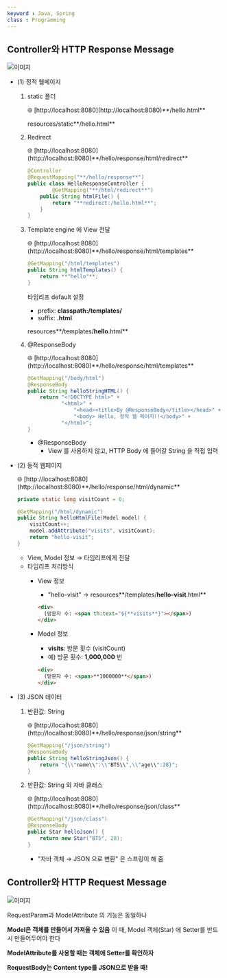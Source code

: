 ```yaml
---
keyword : Java, Spring
class : Programming
---
```



## Controller와 HTTP Response Message

![이미지](C:\Users\User\iCloudDrive\iCloud~md~obsidian\g4dalcom\img\Response.png)

-   (1) 정적 웹페이지
    1.  static 폴더
        
        <aside> 🌐 [http://localhost:8080](http://localhost:8080)**/hello.html**
        
        </aside>
        
        resources/static**/hello.html**
        
    2.  Redirect
        
        <aside> 🌐 [http://localhost:8080](http://localhost:8080)**/hello/response/html/redirect**
        
        </aside>
        
        ```java
        @Controller
        @RequestMapping("**/hello/response**")
        public class HelloResponseController {
        		@GetMapping("**/html/redirect**")
            public String htmlFile() {
                return "**redirect:/hello.html**";
            }
        }
        ```
        
               
    3.  Template engine 에 View 전달
        
        <aside> 🌐 [http://localhost:8080](http://localhost:8080)**/hello/response/html/templates**
        
        </aside>
        
        ```java
        @GetMapping("/html/templates")
        public String htmlTemplates() {
            return **"hello"**;
        }
        ```
        
        타임리프 default 설정
        
        -   prefix: **classpath:/templates/**
        -   suffix: **.html**
        
        resources**/templates/**hello**.html**
        
                
    4.  @ResponseBody
        
        <aside> 🌐 [http://localhost:8080](http://localhost:8080)**/hello/response/html/templates**
        
        </aside>
        
        ```java
        @GetMapping("/body/html")
        @ResponseBody
        public String helloStringHTML() {
            return "<!DOCTYPE html>" +
                   "<html>" +
                       "<head><title>By @ResponseBody</title></head>" +
                       "<body> Hello, 정적 웹 페이지!!</body>" +
                   "</html>";
        }
        ```
        
        -   @ResponseBody
            -   View 를 사용하지 않고, HTTP Body 에 들어갈 String 을 직접 입력


-   (2) 동적 웹페이지
    
    <aside> 🌐 [http://localhost:8080](http://localhost:8080)**/hello/response/html/dynamic**
    
    </aside>
    
    ```java
    private static long visitCount = 0;
    
    @GetMapping("/html/dynamic")
    public String helloHtmlFile(Model model) {
        visitCount++;
        model.addAttribute("visits", visitCount);
        return "hello-visit";
    }
    ```
    
    -   View, Model 정보 → 타임리프에게 전달
    -   타임리프 처리방식
        -   View 정보
            
            -   "hello-visit" → resources**/templates/**hello-visit**.html**
            
            ```html
            <div>
              (방문자 수: <span th:text="${**visits**}"></span>)
            </div>
            ```
            
        -   Model 정보
            
            -   **visits**: 방문 횟수 (visitCount)
            -   예) 방문 횟수: **1,000,000** 번
            
            ```html
            <div>
              (방문자 수: <span>**1000000**</span>)
            </div>
            ```

-   (3) JSON 데이터
    1.  반환값: String
        
        <aside> 🌐 [http://localhost:8080](http://localhost:8080)**/hello/response/json/string**
        
        </aside>
        
        ```java
        @GetMapping("/json/string")
        @ResponseBody
        public String helloStringJson() {
            return "{\\"name\\":\\"BTS\\",\\"age\\":28}";
        }
        ```
        
    2.  반환값: String 외 자바 클래스
        
        <aside> 🌐 [http://localhost:8080](http://localhost:8080)**/hello/response/json/class**
        
        </aside>
        
        ```java
        @GetMapping("/json/class")
        @ResponseBody
        public Star helloJson() {
            return new Star("BTS", 28);
        }
        ```
        
        -   "자바 객체 → JSON 으로 변환" 은 스프링이 해 줌



## Controller와 HTTP Request Message

![이미지](C:\Users\User\iCloudDrive\iCloud~md~obsidian\g4dalcom\img\Request.png)

RequestParam과 ModelAttribute 의 기능은 동일하나

**Model은 객체를 만들어서 가져올 수 있음** 이 때, Model 객체(Star) 에 Setter를 반드시 만들어두어야 한다

**ModelAttribute를 사용할 때는 객체에 Setter를 확인하자**

**RequestBody는 Content type를 JSON으로 받을 때!**